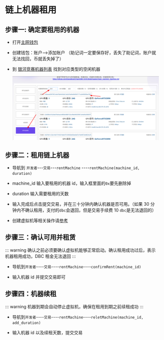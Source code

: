 # 链上机器租用

## 步骤一: 确定要租用的机器

- 打开[主网钱包](https://www.dbcwallet.io/?rpc=wss://info.dbcwallet.io)

- 创建钱包：账户-->添加账户 （助记词一定要保存好，丢失了助记词，账户就无法找回，币就丢失掉了）

- 到 [银河竞赛机器列表](https://galaxyrace.deepbrainchain.org/table) 找到对应类型的空闲机器

  ![find_machine](./assets/rent_machine.assets/find_machine.png)

## 步骤二：租用链上机器

- 导航到 `开发者`---`交易`---`rentMachine` ----`rentMachine(machine_id, duration)`

- machine_id 输入要租用的机器 id，输入框里面的`0x`要先删除掉

- duration 输入需要租用的天数

- 输入完成后点击提交交易，并在三十分钟内确认机器是否可用。（如果 30 分钟内不确认租用，支付的`dbc`会退回，但是交易手续费 10 `dbc`是无法退回的）

- 创建虚拟机等相关操作请[参考](https://github.com/DeepBrainChain/DBC-DOC/blob/master/creat_macine/create_macine.md)

## 步骤三：确认可用并租赁

::: warning
确认之前必须要确认虚拟机能够正常启动。确认租用成功过后，表示机器租用成功，DBC 租金无法退回
:::

- 导航到`开发者`----`交易`----`rentMachine`----`confirmRent(machine_id)`

- 输入机器 id 并提交交易即可

## 步骤四：机器续租

::: warning
机器到期会自动停止虚拟机，确保在租用到期之前续租成功
:::

- 导航到`开发者`----`交易`----`rentMachine`----`reletMachine(machine_id, add_duration)`

- 输入机器 id 以及续租天数，提交交易
